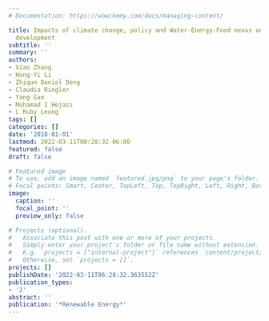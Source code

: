 ```yaml
---
# Documentation: https://wowchemy.com/docs/managing-content/

title: Impacts of climate change, policy and Water-Energy-Food nexus on hydropower
  development
subtitle: ''
summary: ''
authors:
- Xiao Zhang
- Hong-Yi Li
- Zhiqun Daniel Deng
- Claudia Ringler
- Yang Gao
- Mohamad I Hejazi
- L Ruby Leung
tags: []
categories: []
date: '2018-01-01'
lastmod: 2022-03-11T00:28:32-06:00
featured: false
draft: false

# Featured image
# To use, add an image named `featured.jpg/png` to your page's folder.
# Focal points: Smart, Center, TopLeft, Top, TopRight, Left, Right, BottomLeft, Bottom, BottomRight.
image:
  caption: ''
  focal_point: ''
  preview_only: false

# Projects (optional).
#   Associate this post with one or more of your projects.
#   Simply enter your project's folder or file name without extension.
#   E.g. `projects = ["internal-project"]` references `content/project/deep-learning/index.md`.
#   Otherwise, set `projects = []`.
projects: []
publishDate: '2022-03-11T06:28:32.363552Z'
publication_types:
- '2'
abstract: ''
publication: '*Renewable Energy*'
---
```

